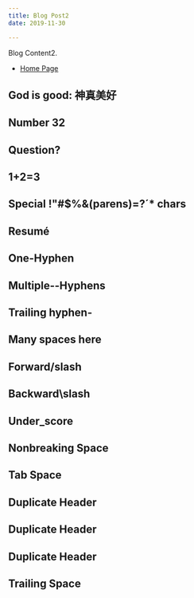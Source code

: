 ```yaml
---
title: Blog Post2
date: 2019-11-30

---
```


Blog Content2.


* [Home Page](../README.md)



## God is good: 神真美好
## Number 32
## Question?
## 1+2=3
## Special !"#$%&(parens)=?´* chars
## Resumé
## One-Hyphen
## Multiple--Hyphens
## Trailing hyphen-
## Many   spaces  here
## Forward/slash
## Backward\slash
## Under_score
## Nonbreaking Space
## Tab	Space
## Duplicate Header
## Duplicate Header
## Duplicate Header
## Trailing Space #

